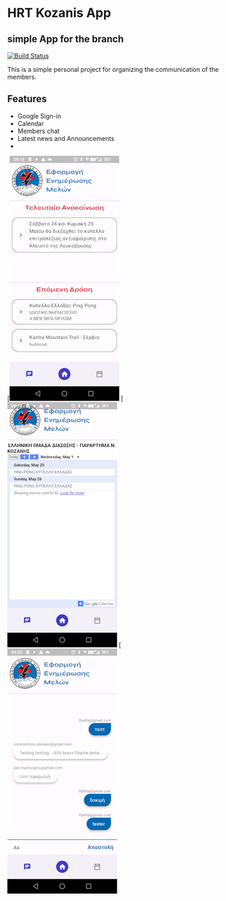 # HRT Kozanis App
## simple App for the branch
[![Build Status](https://travis-ci.org/joemccann/dillinger.svg?branch=master)](https://travis-ci.org/joemccann/dillinger)

This is a simple personal project for organizing the communication of the members.

## Features

- Google Sign-in
- Calendar
- Members chat
- Latest news and Announcements
- 
[![ScreenShots](https://github.com/flyefta/hrtKozanis/blob/main/assets/screenshots/Screenshot_announcements.png?raw=true?)  [![ScreenShots](https://github.com/flyefta/hrtKozanis/blob/main/assets/screenshots/Screenshot_calendar.png?raw=true?)     [![ScreenShots](https://github.com/flyefta/hrtKozanis/blob/main/assets/screenshots/Screenshot_chat.png?raw=true?)
